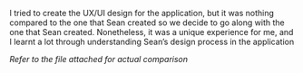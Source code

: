 I tried to create the UX/UI design for the application, but it was nothing compared to the one that Sean created so we decide to go along with the one that Sean created. Nonetheless, it was a unique experience for me, and I learnt a lot through understanding Sean’s design process in the application 

*Refer to the file attached for actual comparison*
